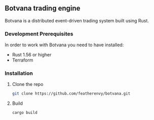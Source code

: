 ## Botvana trading engine

Botvana is a distributed event-driven trading system built using Rust.

### Development Prerequisites

In order to work with Botvana you need to have installed:

-   Rust 1.56 or higher
-   Terraform

### Installation

1.  Clone the repo
    ```sh
    git clone https://github.com/featherenvy/botvana.git
    ```
3.  Build
    ```sh
    cargo build
    ```

